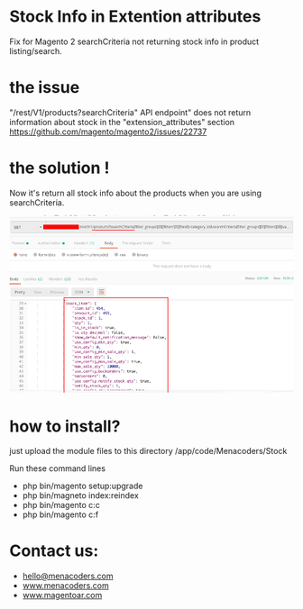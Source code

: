 # Stock Info in Extention attributes
Fix for Magento 2 searchCriteria not returning stock info in product listing/search.

# the issue
"/rest/V1/products?searchCriteria" API endpoint" does not return information about stock in the "extension_attributes" section
https://github.com/magento/magento2/issues/22737

# the solution !
Now it's return all stock info about the products when you are using searchCriteria.

![stock info](/stock-info-api.png)

# how to install?
just upload the module files to this directory 
/app/code/Menacoders/Stock

Run these command lines

* php bin/magento setup:upgrade
* php bin/magneto index:reindex
* php bin/magento c:c
* php bin/magento c:f


# Contact us:
- hello@menacoders.com
- www.menacoders.com
- www.magentoar.com
